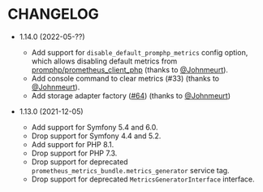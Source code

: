 CHANGELOG
=========

* 1.14.0 (2022-05-??)

  * Add support for `disable_default_promphp_metrics` config option, which allows disabling
    default metrics from [promphp/prometheus_client_php](https://github.com/promphp/prometheus_client_php) (thanks to [@Johnmeurt](https://github.com/Johnmeurt)).
  * Add console command to clear metrics (#33) (thanks to [@Johnmeurt](https://github.com/Johnmeurt)).
  * Add storage adapter factory ([#64](https://github.com/artprima/prometheus-metrics-bundle/issues/64)) (thanks to [@Johnmeurt](https://github.com/Johnmeurt))


* 1.13.0 (2021-12-05)

  * Add support for Symfony 5.4 and 6.0.
  * Drop support for Symfony 4.4 and 5.2.
  * Add support for PHP 8.1.
  * Drop support for PHP 7.3.
  * Drop support for deprecated `prometheus_metrics_bundle.metrics_generator` service tag.
  * Drop support for deprecated `MetricsGeneratorInterface` interface.
